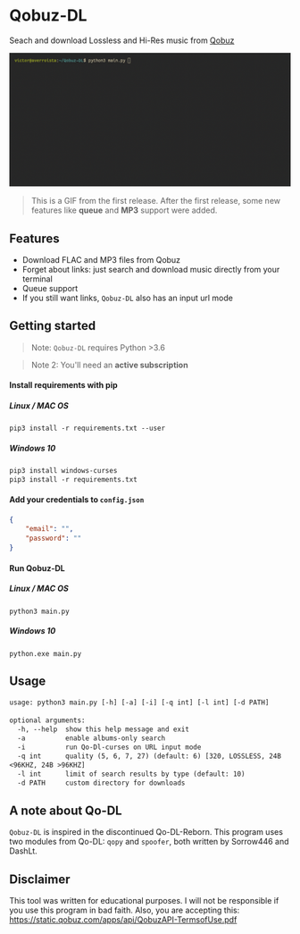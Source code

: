 # Qobuz-DL
Seach and download Lossless and Hi-Res music from [Qobuz](https://www.qobuz.com/)

![Demostration](demo.gif)
> This is a GIF from the first release. After the first release, some new features like **queue** and **MP3** support were added.

## Features

* Download FLAC and MP3 files from Qobuz
* Forget about links: just search and download music directly from your terminal
* Queue support
* If you still want links, `Qobuz-DL` also has an input url mode

## Getting started

> Note: `Qobuz-DL` requires Python >3.6

> Note 2: You'll need an **active subscription**

#### Install requirements with pip
##### Linux / MAC OS
```
pip3 install -r requirements.txt --user
```
##### Windows 10
```
pip3 install windows-curses
pip3 install -r requirements.txt
```
#### Add your credentials to `config.json`
```json
{
	"email": "",
	"password": ""
}
```
#### Run Qobuz-DL
##### Linux / MAC OS
```
python3 main.py
```
##### Windows 10
```
python.exe main.py
```
## Usage
```
usage: python3 main.py [-h] [-a] [-i] [-q int] [-l int] [-d PATH]

optional arguments:
  -h, --help  show this help message and exit
  -a          enable albums-only search
  -i          run Qo-Dl-curses on URL input mode
  -q int      quality (5, 6, 7, 27) (default: 6) [320, LOSSLESS, 24B <96KHZ, 24B >96KHZ]
  -l int      limit of search results by type (default: 10)
  -d PATH     custom directory for downloads
```
## A note about Qo-DL
`Qobuz-DL` is inspired in the discontinued Qo-DL-Reborn. This program uses two modules from Qo-DL: `qopy` and `spoofer`, both written by Sorrow446 and DashLt.
## Disclaimer
This tool was written for educational purposes. I will not be responsible if you use this program in bad faith.
Also, you are accepting this: https://static.qobuz.com/apps/api/QobuzAPI-TermsofUse.pdf
